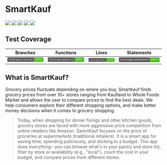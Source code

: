 # SmartKauf

![](https://img.shields.io/github/workflow/status/parthikrb/smartkauf/smartkauf%20-%20CI?label=tests) ![](https://img.shields.io/github/languages/count/parthikrb/smartkauf) ![](https://img.shields.io/github/languages/top/parthikrb/smartkauf) ![](https://img.shields.io/github/package-json/v/parthikrb/smartkauf) ![](https://img.shields.io/github/last-commit/parthikrb/smartkauf?logo=git)

## Test Coverage

|              Branches              |              Functions              |              Lines              |              Statements              |
| :--------------------------------: | :---------------------------------: | :-----------------------------: | :----------------------------------: |
| ![](__badges__/badge-branches.svg) | ![](__badges__/badge-functions.svg) | ![](__badges__/badge-lines.svg) | ![](__badges__/badge-statements.svg) |

## What is SmartKauf?

Grocery prices fluctuate depending on where you buy. Smartkauf finds grocery prices from over 10+ stores ranging from Kaufland to Whole Foods Market and allows the user to compare prices to find the best deals. We help consumers explore their different shopping options, and make better money decisions when it comes to grocery shopping.

> Today, when shopping for dinner fixings and other kitchen goods, grocery stores are faced with more aggressive price competition from online retailers like Amazon. SamrtKauf focuses on the price of groceries at supermarkets (traditional retailers). It is a smart app for saving time, spending judiciously, and sticking to a budget. This app does everything--you can browse what's in your pantry and store list, filter by store or availability (e.g., "local"), count the cost in your budget, and compare prices from different stores.
